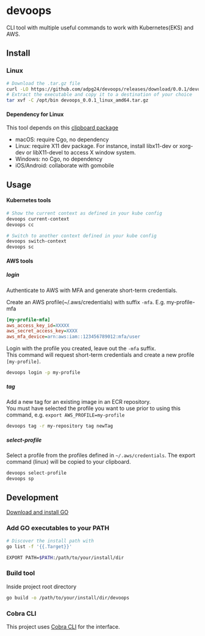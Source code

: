 # devoops
CLI tool with multiple useful commands to work with Kubernetes(EKS) and AWS.

## Install

### Linux
```bash
# Download the .tar.gz file
curl -LO https://github.com/adpg24/devoops/releases/download/0.0.1/devoops_0.0.1_linux_amd64.tar.gz
# Extract the executable and copy it to a destination of your choice
tar xvf -C /opt/bin devoops_0.0.1_linux_amd64.tar.gz
```

#### Dependency for Linux
This tool depends on this [clipboard package](https://pkg.go.dev/golang.design/x/clipboard)

- macOS: require Cgo, no dependency
- Linux: require X11 dev package. For instance, install libx11-dev or xorg-dev or libX11-devel to access X window system.
- Windows: no Cgo, no dependency
- iOS/Android: collaborate with gomobile

## Usage

#### Kubernetes tools

```bash
# Show the current context as defined in your kube config
devoops current-context
devoops cc

# Switch to another context defined in your kube config
devoops switch-context
devoops sc
```

#### AWS tools

##### login
Authenticate to AWS with MFA and generate short-term credentials.

Create an AWS profile(~/.aws/credentials) with suffix `-mfa`. E.g. my-profile-mfa
```ini
[my-profile-mfa]
aws_access_key_id=XXXXX
aws_secret_access_key=XXXX
aws_mfa_device=arn:aws:iam::123456789012:mfa/user
```
Login with the profile you created, leave out the `-mfa` suffix.\
This command will request short-term credentials and create a new profile `[my-profile]`.
```bash
devoops login -p my-profile
```

##### tag

Add a new tag for an existing image in an ECR repository.\
You must have selected the profile you want to use prior to using this command, e.g. `export AWS_PROFILE=my-profile`

```bash
devoops tag -r my-repository tag newTag
```

##### select-profile

Select a profile from the profiles defined in `~/.aws/credentials`. The export command (linux) will be copied to your clipboard.
```bash
devoops select-profile
devoops sp
```

## Development

[Download and install GO](https://go.dev/doc/install)

### Add GO executables to your PATH

```bash
# Discover the install path with
go list -f '{{.Target}}'

EXPORT PATH=$PATH:/path/to/your/install/dir
```

### Build tool
Inside project root directory
````bash
go build -o /path/to/your/install/dir/devoops
````

### Cobra CLI
This project uses [Cobra CLI](https://github.com/spf13/cobra) for the interface.
